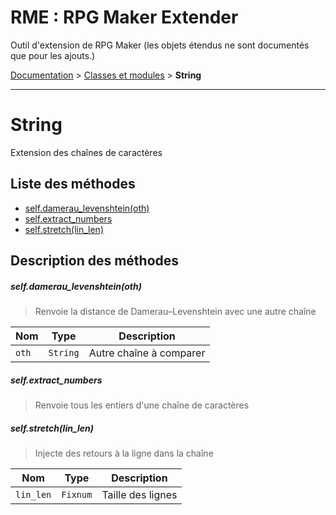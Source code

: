 # RME : RPG Maker Extender
Outil d'extension de RPG Maker (les objets étendus ne sont documentés que pour les ajouts.)

[Documentation](README.md) > [Classes et modules](Classes%20et%20modules.md) > **String**  
- - -  
# String
Extension des chaînes de caractères

## Liste des méthodes
*    [self.damerau_levenshtein(oth)](#selfdamerau_levenshteinoth)
*    [self.extract_numbers](#selfextract_numbers)
*    [self.stretch(lin_len)](#selfstretchlin_len)


## Description des méthodes
##### self.damerau_levenshtein(oth)

> Renvoie la distance de Damerau–Levenshtein avec
                            une autre chaîne

  
Nom|Type|Description  
--- | --- | ---  
`oth`|`String`|Autre chaîne à comparer  




##### self.extract_numbers

> Renvoie tous les entiers d'une chaîne de caractères

  




##### self.stretch(lin_len)

> Injecte des retours à la ligne dans la chaîne

  
Nom|Type|Description  
--- | --- | ---  
`lin_len`|`Fixnum`|Taille des lignes  




